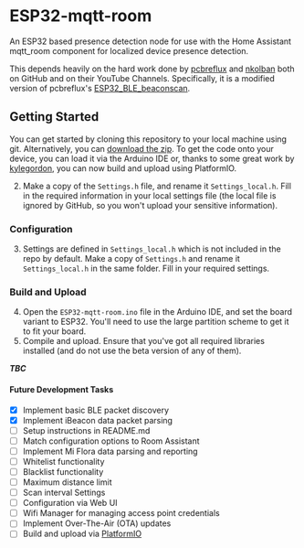 # ESP32-mqtt-room
An ESP32 based presence detection node for use with the Home Assistant mqtt_room component for localized device presence detection.

This depends heavily on the hard work done by [pcbreflux](https://github.com/pcbreflux) and [nkolban](https://github.com/nkolban) both on GitHub and on their YouTube Channels. Specifically, it is a modified version of pcbreflux's [ESP32_BLE_beaconscan](https://github.com/pcbreflux/espressif/tree/master/esp32/arduino/sketchbook/ESP32_BLE_beaconscan).

## Getting Started

You can get started by cloning this repository to your local machine using git. Alternatively, you can [download the zip](https://github.com/jptrsn/ESP32-mqtt-room/archive/master.zip). To get the code onto your device, you can load it via the Arduino IDE or, thanks to some great work by [kylegordon](https://github.com/kylegordon), you can now build and upload using PlatformIO.


2. Make a copy of the `Settings.h` file, and rename it `Settings_local.h`. Fill in the required information in your local settings file (the local file is ignored by GitHub, so you won't upload your sensitive information).

### Configuration
3. Settings are defined in `Settings_local.h` which is not included in the repo by default. Make a copy of `Settings.h` and rename it `Settings_local.h` in the same folder. Fill in your required settings.

### Build and Upload
4. Open the `ESP32-mqtt-room.ino` file in the Arduino IDE, and set the board variant to ESP32. You'll need to use the large partition scheme to get it to fit your board.
5. Compile and upload. Ensure that you've got all required libraries installed (and do not use the beta version of any of them).

_**TBC**_

#### Future Development Tasks
- [x] Implement basic BLE packet discovery
- [x] Implement iBeacon data packet parsing
- [ ] Setup instructions in README.md
- [ ] Match configuration options to Room Assistant
- [ ] Implement Mi Flora data parsing and reporting
- [ ] Whitelist functionality
- [ ] Blacklist functionality
- [ ] Maximum distance limit
- [ ] Scan interval Settings
- [ ] Configuration via Web UI
- [ ] Wifi Manager for managing access point credentials
- [ ] Implement Over-The-Air (OTA) updates
- [ ] Build and upload via [PlatformIO](platformio.org)
